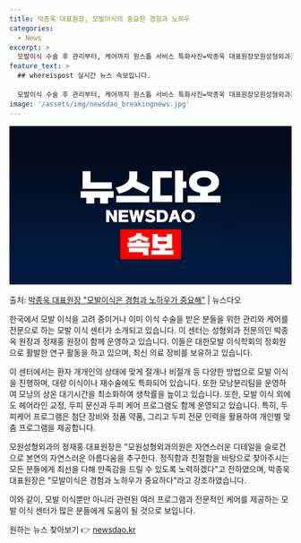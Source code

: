 ```yaml
---
title: 박종욱 대표원장, 모발이식의 중요한 경험과 노하우
categories:
  - News
excerpt: >
  모발이식 수술 후 관리부터, 케어까지 원스톱 서비스 특화사진=박종욱 대표원장모원성형외과는 의료 현장에서 수많…
feature_text: >
  ## whereispost 실시간 뉴스 속보입니다.

  모발이식 수술 후 관리부터, 케어까지 원스톱 서비스 특화사진=박종욱 대표원장모원성형외과는 의료 현장에서 수많…
image: '/assets/img/newsdao_breakingnews.jpg'
---
```


![뉴스다오 속보](/assets/img/newsdao_breakingnews.jpg)

<p>출처: <a href="https://newsdao.kr/4232" rel="dofollow">박종욱 대표원장 "모발이식은 경험과 노하우가 중요해"</a> | 뉴스다오</p>

한국에서 모발 이식을 고려 중이거나 이미 이식 수술을 받은 분들을 위한 관리와 케어를 전문으로 하는 모발 이식 센터가 소개되고 있습니다. 이 센터는 성형외과 전문의인 박종옥 원장과 정재홍 원장이 함께 운영하고 있습니다. 이들은 대한모발 이식학회의 정회원으로 활발한 연구 활동을 하고 있으며, 최신 의료 장비를 보유하고 있습니다.

이 센터에서는 환자 개개인의 상태에 맞게 절개나 비절개 등 다양한 방법으로 모발 이식을 진행하며, 대량 이식이나 재수술에도 특화되어 있습니다. 또한 모낭분리팀을 운영하여 모낭의 상온 대기시간을 최소화하여 생착률을 높이고 있습니다. 또한, 모발 이식 외에도 헤어라인 교정, 두피 문신과 두피 케어 프로그램도 함께 운영되고 있습니다. 특히, 두피케어 프로그램은 첨단 장비와 정품 약품, 그리고 두피 전문 인력을 활용하여 개인별 맞춤 프로그램을 제공합니다.

모원성형외과의 정재홍 대표원장은 "모원성형외과의원은 자연스러운 디테일을 슬로건으로 본연의 자연스러운 아름다움을 추구한다. 정직함과 친절함을 바탕으로 찾아주시는 모든 분들에게 최선을 다해 만족감을 드릴 수 있도록 노력하겠다"고 전하였으며, 박종욱 대표원장은 "모발이식은 경험과 노하우가 중요하다"라고 강조하였습니다.

이와 같이, 모발 이식뿐만 아니라 관련된 여러 프로그램과 전문적인 케어를 제공하는 모발 이식 센터가 많은 분들에게 도움이 될 것으로 보입니다. 

원하는 뉴스 찾아보기 👉 <a href="https://newsdao.kr" rel="dofollow">newsdao.kr</a>


